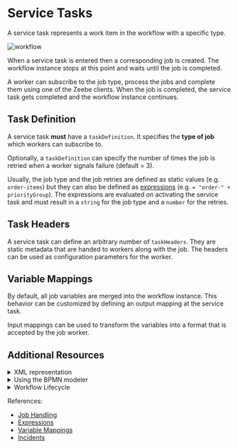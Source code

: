 # Service Tasks

A service task represents a work item in the workflow with a specific type.

![workflow](/bpmn-workflows/order-process.png)

When a service task is entered then a corresponding job is created. The workflow instance stops at this point and waits until the job is completed.

A worker can subscribe to the job type, process the jobs and complete them using one of the Zeebe clients. When the job is completed, the service task gets completed and the workflow instance continues.

## Task Definition

A service task **must** have a `taskDefinition`. It specifies the **type of job** which workers can subscribe to.

Optionally, a `taskDefinition` can specify the number of times the job is retried when a worker signals failure (default = 3).

Usually, the job type and the job retries are defined as static values (e.g. `order-items`) but they can also be defined as [expressions](/reference/expressions.html) (e.g. `= "order-" + priorityGroup`). The expressions are evaluated on activating the service task and must result in a `string` for the job type and a `number` for the retries.

## Task Headers

A service task can define an arbitrary number of `taskHeaders`. They are static metadata that are handed to workers along with the job. The headers can be used as configuration parameters for the worker.

## Variable Mappings

By default, all job variables are merged into the workflow instance. This behavior can be customized by defining an output mapping at the service task.

Input mappings can be used to transform the variables into a format that is accepted by the job worker.

## Additional Resources

<details>
  <summary>XML representation</summary>
  <p>A service task with a custom header:

```xml
<bpmn:serviceTask id="collect-money" name="Collect Money">
  <bpmn:extensionElements>
    <zeebe:taskDefinition type="payment-service" retries="5" />
    <zeebe:taskHeaders>
      <zeebe:header key="method" value="VISA" />
    </zeebe:taskHeaders>
  </bpmn:extensionElements>
</bpmn:serviceTask>
```

  </p>
</details>

<details>
  <summary>Using the BPMN modeler</summary>
  <p>Adding a service task:

![service-task](/bpmn-workflows/service-tasks/service-task.gif)

Adding custom headers:
![task-headers](/bpmn-workflows/service-tasks/task-headers.gif)

Adding variable mappings:
![variable-mappings](/bpmn-workflows/service-tasks/variable-mappings.gif)
  </p>
</details>

<details>
  <summary>Workflow Lifecycle</summary>
  <p>Workflow instance records of a service task:

<table>
    <tr>
        <th>Intent</th>
        <th>Element Id</th>
        <th>Element Type</th>
    </tr>
    <tr>
        <td>ELEMENT_ACTIVATING</td>
        <td>collect-money</td>
        <td>SERVICE_TASK</td>
    <tr>
    <tr>
        <td>ELEMENT_ACTIVATED</td>
        <td>collect-money</td>
        <td>SERVICE_TASK</td>
    <tr>
    <tr>
        <td>...</td>
        <td>...</td>
        <td>...</td>
    <tr>
    <tr>
        <td>ELEMENT_COMPLETING</td>
        <td>collect-money</td>
        <td>SERVICE_TASK</td>
    <tr>
    <tr>
        <td>ELEMENT_COMPLETED</td>
        <td>collect-money</td>
        <td>SERVICE_TASK</td>
    <tr>
</table>

  </p>
</details>

References:
* [Job Handling](/basics/job-workers.html)
* [Expressions](/reference/expressions.html)
* [Variable Mappings](/reference/variables.html#inputoutput-variable-mappings)
* [Incidents](/reference/incidents.html)
